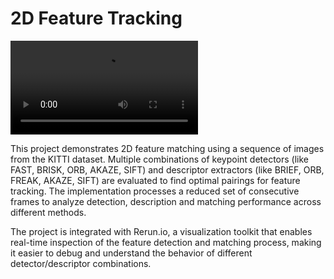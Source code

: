 # 2D Feature Tracking

![Feature matching with Rerun.io](img/feature-matching-rerun.mp4)

This project demonstrates 2D feature matching using a sequence of images from the KITTI
dataset. Multiple combinations of keypoint detectors (like FAST, BRISK, ORB, AKAZE,
SIFT) and descriptor extractors (like BRIEF, ORB, FREAK, AKAZE, SIFT) are evaluated
to find optimal pairings for feature tracking. The implementation processes a reduced
set of consecutive frames to analyze detection, description and matching performance
across different methods.

The project is integrated with Rerun.io, a visualization toolkit
that enables real-time inspection of the feature detection and matching process, making
it easier to debug and understand the behavior of different detector/descriptor combinations.
